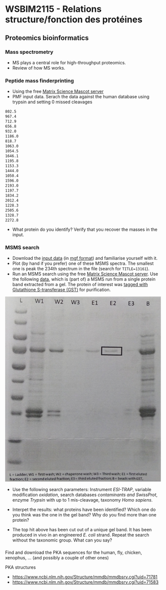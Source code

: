 # WSBIM2115 - Relations structure/fonction des protéines

## Proteomics bioinformatics

### Mass spectrometry
- MS plays a central role for high-throughput proteomics.
- Review of how MS works.


### Peptide mass finderprinting

- Using the free [Matrix Science Mascot server](http://www.matrixscience.com/search_form_select.html)
- PMF input data. Serach the data against the human database using
  trypsin and setting 0 missed cleavages

```
802.5
967.4
712.9
656.8
932.0
1186.0
818.7
1063.0
1054.5
1646.1
1195.8
1153.3
1444.0
1050.4
1596.0
2193.0
1197.7
1834.2
2012.4
1228.3
2505.6
1328.7
2272.8
```

- What protein do you identify? Verify that you recover the masses in
  the input.

### MSMS search

- Download the [input data](./test.mgf) (in [mgf
  format](http://www.matrixscience.com/help/data_file_help.html)) and
  familiarise yourself with it.
- Plot (by hand if you prefer) one of these MSMS spectra. The smallest
  one is peak the 234th spectrum in the file (search for
  `TITLE=13161`).
- Run an MSMS search using the free [Matrix Science Mascot
  server](http://www.matrixscience.com/search_form_select.html). Use
  the following [data](./test.mgf), which is (part of) a MSMS run from
  a single protein band extracted from a gel. The protein of interest
  was [tagged with Glutathione S-transferase
  (GST)](https://en.wikipedia.org/wiki/Glutathione_S-transferase#GST-tags_and_the_GST_pull-down_assay)
  for purification.

![gel band and its elution profile](./figs/gel.jpg)

- Use the following search parameters: Instrument *ESI-TRAP*, variable
  modification *oxidation*, search databases *contaminants and
  SwissProt*, enzyme *Trypsin* with up to 1 mis-cleavage, taxonomy
  *Homo sapiens*.
- Interpet the results: what proteins have been identified? Which one
  do you think was the one in the gel band? Why do you find more than
  one protein?

- The top hit above has been cut out of a unique gel band. It has been
  produced in vivo in an engineered *E. coli* strand. Repeat the
  search without the taxonomic group. What can you say?

###

Find and download the PKA sequences for the human, fly, chicken,
xenophus, ... (and possibly a couple of other ones)



PKA structures
- https://www.ncbi.nlm.nih.gov/Structure/mmdb/mmdbsrv.cgi?uid=71781
- https://www.ncbi.nlm.nih.gov/Structure/mmdb/mmdbsrv.cgi?uid=71583